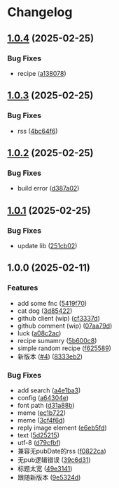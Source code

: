 # Changelog

## [1.0.4](https://github.com/ikechan8370/karin-plugin-orchid/compare/v1.0.3...v1.0.4) (2025-02-25)


### Bug Fixes

* recipe ([a138078](https://github.com/ikechan8370/karin-plugin-orchid/commit/a138078f8a76e4030f7ca77854783a37de99319b))

## [1.0.3](https://github.com/ikechan8370/karin-plugin-orchid/compare/v1.0.2...v1.0.3) (2025-02-25)


### Bug Fixes

* rss ([4bc64f6](https://github.com/ikechan8370/karin-plugin-orchid/commit/4bc64f66519eb871a6b27193025ea84667499f23))

## [1.0.2](https://github.com/ikechan8370/karin-plugin-orchid/compare/v1.0.1...v1.0.2) (2025-02-25)


### Bug Fixes

* build error ([d387a02](https://github.com/ikechan8370/karin-plugin-orchid/commit/d387a029e9e6cd680c1fdb4c362b0ea18b8c4629))

## [1.0.1](https://github.com/ikechan8370/karin-plugin-orchid/compare/v1.0.0...v1.0.1) (2025-02-25)


### Bug Fixes

* update lib ([251cb02](https://github.com/ikechan8370/karin-plugin-orchid/commit/251cb02a57f1b292d6ca3c46ed71136df644c223))

## 1.0.0 (2025-02-11)


### Features

* add some fnc ([5419f70](https://github.com/ikechan8370/karin-plugin-orchid/commit/5419f709f9d9106fc07a125e3d86b57a6e29a166))
* cat dog ([3d85422](https://github.com/ikechan8370/karin-plugin-orchid/commit/3d854229fc28d0fbaf38f653c85c482a7a351ca8))
* github client (wip) ([cf3337d](https://github.com/ikechan8370/karin-plugin-orchid/commit/cf3337de9d4807177bb31edebc3cbe7a56435158))
* github comment (wip) ([07aa79d](https://github.com/ikechan8370/karin-plugin-orchid/commit/07aa79d82737b25261f950e2bb1701365621f89f))
* luck ([a08c2ac](https://github.com/ikechan8370/karin-plugin-orchid/commit/a08c2ac1196aad91a9d6b6f46f7cb0b088aaa661))
* recipe sumamry ([5b600c8](https://github.com/ikechan8370/karin-plugin-orchid/commit/5b600c857cd52c8aa310cf74f3cd26f15bf272a8))
* simple random recipe ([f625589](https://github.com/ikechan8370/karin-plugin-orchid/commit/f625589b72f6e8275f020b4317745e4d056217a2))
* 新版本 ([#4](https://github.com/ikechan8370/karin-plugin-orchid/issues/4)) ([8333eb2](https://github.com/ikechan8370/karin-plugin-orchid/commit/8333eb2d2c8d541330c2312b8bb2b392dca90f09))


### Bug Fixes

* add search ([a4e1ba3](https://github.com/ikechan8370/karin-plugin-orchid/commit/a4e1ba33ad13d58788106b5113211feaab835a6b))
* config ([a64304e](https://github.com/ikechan8370/karin-plugin-orchid/commit/a64304e8413495d45ba9849430f66cc07f0466ae))
* font path ([d31a88b](https://github.com/ikechan8370/karin-plugin-orchid/commit/d31a88bb3e6f41b30826d952da7752001f0ac2dc))
* meme ([ec1b722](https://github.com/ikechan8370/karin-plugin-orchid/commit/ec1b72270ddc39303dc6252ac0a81607b8d4ded1))
* meme ([3cf4f6d](https://github.com/ikechan8370/karin-plugin-orchid/commit/3cf4f6d072e38e098b1f9c1e1a331447aeeaa187))
* reply image element ([e6eb5fd](https://github.com/ikechan8370/karin-plugin-orchid/commit/e6eb5fd5ae86a7d73c9f02571996b49b7f38ecb1))
* text ([5d25215](https://github.com/ikechan8370/karin-plugin-orchid/commit/5d25215f91599c45fd190ca065a2f67ba7da98db))
* utf-8 ([d79cfbf](https://github.com/ikechan8370/karin-plugin-orchid/commit/d79cfbfef8243ecd856b0142630f6b9da7debeb4))
* 兼容无pubDate的rss ([f0822ca](https://github.com/ikechan8370/karin-plugin-orchid/commit/f0822ca47b9a394a4dd840b925998371eadc19df))
* 无pub逻辑错误 ([39c6d31](https://github.com/ikechan8370/karin-plugin-orchid/commit/39c6d3121216bd145a37a4686f91279c78c88336))
* 标题太宽 ([49e3141](https://github.com/ikechan8370/karin-plugin-orchid/commit/49e314134b52e095a4661e8be432fc451baa5785))
* 跟随新版本 ([9e5324d](https://github.com/ikechan8370/karin-plugin-orchid/commit/9e5324dcb27449489091fd19aeb1e551acdea23c))
